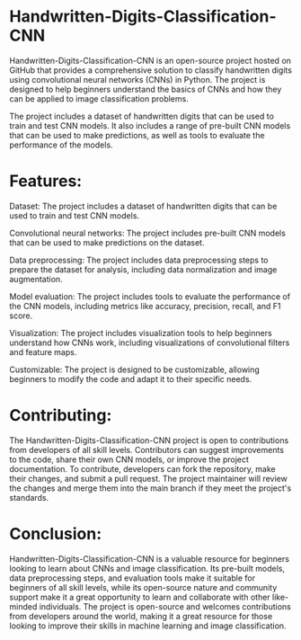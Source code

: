 # Handwritten-Digits-Classification-CNN
Handwritten-Digits-Classification-CNN is an open-source project hosted on GitHub that provides a comprehensive solution to classify handwritten digits using convolutional neural networks (CNNs) in Python. The project is designed to help beginners understand the basics of CNNs and how they can be applied to image classification problems.

The project includes a dataset of handwritten digits that can be used to train and test CNN models. It also includes a range of pre-built CNN models that can be used to make predictions, as well as tools to evaluate the performance of the models.

# Features:

Dataset: The project includes a dataset of handwritten digits that can be used to train and test CNN models.

Convolutional neural networks: The project includes pre-built CNN models that can be used to make predictions on the dataset.

Data preprocessing: The project includes data preprocessing steps to prepare the dataset for analysis, including data normalization and image augmentation.

Model evaluation: The project includes tools to evaluate the performance of the CNN models, including metrics like accuracy, precision, recall, and F1 score.

Visualization: The project includes visualization tools to help beginners understand how CNNs work, including visualizations of convolutional filters and feature maps.

Customizable: The project is designed to be customizable, allowing beginners to modify the code and adapt it to their specific needs.

# Contributing:

The Handwritten-Digits-Classification-CNN project is open to contributions from developers of all skill levels. Contributors can suggest improvements to the code, share their own CNN models, or improve the project documentation. To contribute, developers can fork the repository, make their changes, and submit a pull request. The project maintainer will review the changes and merge them into the main branch if they meet the project's standards.

# Conclusion:

Handwritten-Digits-Classification-CNN is a valuable resource for beginners looking to learn about CNNs and image classification. Its pre-built models, data preprocessing steps, and evaluation tools make it suitable for beginners of all skill levels, while its open-source nature and community support make it a great opportunity to learn and collaborate with other like-minded individuals. The project is open-source and welcomes contributions from developers around the world, making it a great resource for those looking to improve their skills in machine learning and image classification.
